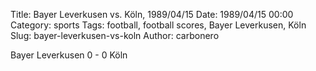 Title: Bayer Leverkusen vs. Köln, 1989/04/15
Date: 1989/04/15 00:00
Category: sports
Tags: football, football scores, Bayer Leverkusen, Köln
Slug: bayer-leverkusen-vs-koln
Author: carbonero


Bayer Leverkusen 0 - 0 Köln
